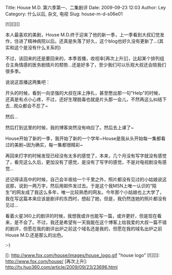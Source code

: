 Title: House M.D. 第六季第一、二集剧评
Date: 2009-09-23 12:03
Author: Ley
Category: 什么以后, 杂文, 电视
Slug: house-m-d-s06e01

[![][]][]

本人最喜欢的美剧，House
M.D.终于迎来了他的新一季，上一季看到大叔幻觉发作，住进了精神病院以后。还真是失落了好久，这个blog也好久没有更新了...(其实和这个是没有什么关系的)

不过，该回来的还是要回来的，本季首播，收视率[再次上升][]，比起某个排列组合主角情感的医务剧情片的颓势...还是好多了，至少我们可以乐观大叔还会陪我们很多季。

说说这首播这两集吧：

开头的时候，看到一向坚强的大叔在床上挣扎，甚至憋出那一句"Help"的时候，还真是有点小心疼，不过，还好生理脱毒也就是片头那一会儿，不然再这么纠结下去...观众都会不忍了\~

然后...<!--more-->

然后打到这里的时候，我的博客突然没有响应了。然后去上课了\~

House开始了新的一季，我开始了新的一个学年\~House是我从头开始每一集都看过的美剧\~因为确实，每一集都很精彩\~

再回来打字的时候发现已经没有太多的感觉了，本来，几个月没有写字就没有感觉了，看完这么久后，更加没有了感觉，是没有了写字的感觉，不是对电视剧没有感觉...

还记得读高中的时候，自己会半夜给一个千里之外，照片都没有见过的小姑娘说这说那，说到一两万字，然后用邮件发过去。于是这个我MSN上唯一认识的“陌生”的网友成了我这么多年，唯一比较熟悉的网友。今年那个小姑娘也上大学了，我在写这篇本来应该是剧评的东西时，想起了她，但是，我仍然连她的照片都没有见过...

看着火星360上的剧评的时候，我想我或许也能写一篇，或许更好，但是现在看来，是不会了。不过，我还是希望有一天我能在这个博客上给我爱的大叔一篇不错的剧评，但愿在我的剧评出炉之前这个域名还是我的，但愿在我的域名出炉之前House
M.D.还是那么的出色。

:-)

  []: http://www.fox.com/house/images/house_logo.gif "house logo"
  [![][]]: http://www.fox.com/house/
  [再次上升]: http://tv.huo360.com/article/2009/09/23/23696.html

